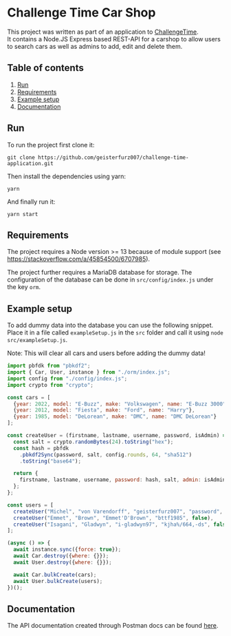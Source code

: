 # Challenge Time Car Shop

This project was written as part of an application to [ChallengeTime](https://challengetime.com).  
It contains a Node.JS Express based REST-API for a carshop to allow users to search cars as well as admins to add, edit and delete them.

## Table of contents

1. [Run](#run)
2. [Requirements](#requirements)
3. [Example setup](#example-setup)
4. [Documentation](#documentation)

## Run

To run the project first clone it:

```
git clone https://github.com/geisterfurz007/challenge-time-application.git
```

Then install the dependencies using yarn:

```
yarn
```

And finally run it:

```
yarn start
```

## Requirements

The project requires a Node version >= 13 because of module support (see https://stackoverflow.com/a/45854500/6707985).

The project further requires a MariaDB database for storage. The configuration of the database can be done in `src/config/index.js` under the key `orm`.

## Example setup

To add dummy data into the database you can use the following snippet.
Place it in a file called `exampleSetup.js` in the `src` folder and call it using `node src/exampleSetup.js`.

Note: This will clear all cars and users before adding the dummy data!

```js
import pbfdk from "pbkdf2";
import { Car, User, instance } from "./orm/index.js";
import config from "./config/index.js";
import crypto from "crypto";

const cars = [
  {year: 2022, model: "E-Buzz", make: "Volkswagen", name: "E-Buzz 3000"},
  {year: 2012, model: "Fiesta", make: "Ford", name: "Harry"},
  {year: 1985, model: "DeLorean", make: "DMC", name: "DMC DeLorean"}
];

const createUser = (firstname, lastname, username, password, isAdmin) => {
  const salt = crypto.randomBytes(24).toString("hex");
  const hash = pbfdk
    .pbkdf2Sync(password, salt, config.rounds, 64, "sha512")
    .toString("base64");

  return {
    firstname, lastname, username, password: hash, salt, admin: isAdmin
  };
};

const users = [
  createUser("Michel", "von Varendorff", "geisterfurz007", "password", true),
  createUser("Emmet", "Brown", "Emmet'D'Brown", "bttf1985", false),
  createUser("Isagani", "Gladwyn", "i-gladwyn97", "kjha%/664,-ds", false),
];

(async () => {
  await instance.sync({force: true});
  await Car.destroy({where: {}});
  await User.destroy({where: {}});

  await Car.bulkCreate(cars);
  await User.bulkCreate(users);
})();
```

## Documentation

The API documentation created through Postman docs can be found [here](https://documenter.getpostman.com/view/11048576/SzezdCaT?version=latest).
